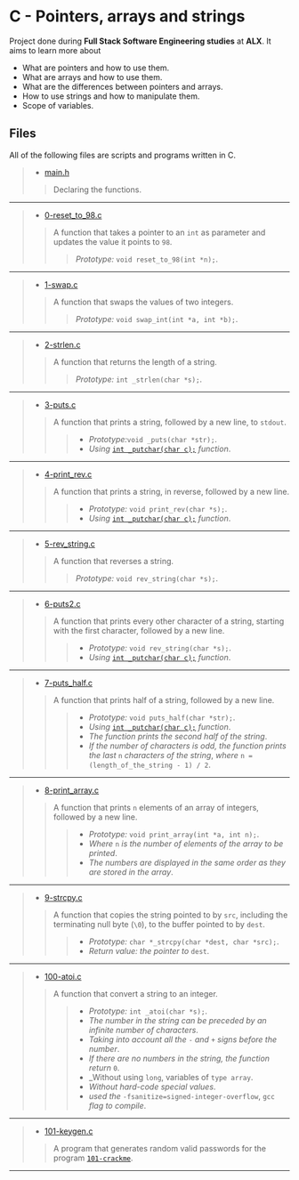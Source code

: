 # C - Pointers, arrays and strings

Project done during **Full Stack Software Engineering studies** at **ALX**. It aims to learn more about

* What are pointers and how to use them.
* What are arrays and how to use them.
* What are the differences between pointers and arrays.
* How to use strings and how to manipulate them.
* Scope of variables.

## Files

All of the following files are scripts and programs written in C.

> * [main.h](https://github.com/Moh-A-Mahdi/alx-low_level_programming/blob/master/0x05-pointers_arrays_strings/main.h)
>
>> Declaring the functions.
------------------

> * [0-reset_to_98.c](https://github.com/Moh-A-Mahdi/alx-low_level_programming/blob/master/0x05-pointers_arrays_strings/0-reset_to_98.c)
>
>> A function that takes a pointer to an `int` as parameter and updates the value it points to `98`.
>>> _Prototype:_ `void reset_to_98(int *n);`.
------------------

> * [1-swap.c](https://github.com/Moh-A-Mahdi/alx-low_level_programming/blob/master/0x05-pointers_arrays_strings/1-swap.c)
>
>> A function that swaps the values of two integers.
>>> _Prototype:_ `void swap_int(int *a, int *b);`.
------------------

> * [2-strlen.c](https://github.com/Moh-A-Mahdi/alx-low_level_programming/blob/master/0x05-pointers_arrays_strings/2-strlen.c)
>
>> A function that returns the length of a string.
>>> _Prototype:_ `int _strlen(char *s);`.
------------------

> * [3-puts.c](https://github.com/Moh-A-Mahdi/alx-low_level_programming/blob/master/0x05-pointers_arrays_strings/3-puts.c)
>
>> A function that prints a string, followed by a new line, to `stdout`.
>>>
>>> * _Prototype:_`void _puts(char *str);`.
>>> * _Using_ [`int _putchar(char c);`](https://github.com/holbertonschool/_putchar.c/blob/master/_putchar.c) _function_.

------------------

> * [4-print_rev.c](https://github.com/Moh-A-Mahdi/alx-low_level_programming/blob/master/0x05-pointers_arrays_strings/4-print_rev.c)
>
>> A function that prints a string, in reverse, followed by a new line.
>>>
>>> * _Prototype:_ `void print_rev(char *s);`.
>>> * _Using_ [`int _putchar(char c);`](https://github.com/holbertonschool/_putchar.c/blob/master/_putchar.c) _function_.

------------------

> * [5-rev_string.c](https://github.com/Moh-A-Mahdi/alx-low_level_programming/blob/master/0x05-pointers_arrays_strings/5-rev_string.c)
>
>> A function that reverses a string.
>>> _Prototype:_ `void rev_string(char *s);`.
------------------

> * [6-puts2.c](https://github.com/Moh-A-Mahdi/alx-low_level_programming/blob/master/0x05-pointers_arrays_strings/6-puts2.c)
>
>> A function that prints every other character of a string, starting with the first character, followed by a new line.
>>>
>>> * _Prototype:_ `void rev_string(char *s);`.
>>> * _Using_ [`int _putchar(char c);`](https://github.com/holbertonschool/_putchar.c/blob/master/_putchar.c) _function_.

------------------

> * [7-puts_half.c](https://github.com/Moh-A-Mahdi/alx-low_level_programming/blob/master/0x05-pointers_arrays_strings/7-puts_half.c)
>
>> A function that prints half of a string, followed by a new line.
>>>
>>> * _Prototype:_ `void puts_half(char *str);`.
>>> * _Using_ [`int _putchar(char c);`](https://github.com/holbertonschool/_putchar.c/blob/master/_putchar.c) _function_.
>>> * _The function prints the second half of the string_.
>>> * _If the number of characters is odd, the function prints the last_ `n` _characters of the string_, _where_ `n = (length_of_the_string - 1) / 2`.

------------------

> * [8-print_array.c](https://github.com/Moh-A-Mahdi/alx-low_level_programming/blob/master/0x05-pointers_arrays_strings/8-print_array.c)
>
>> A function that prints `n` elements of an array of integers, followed by a new line.
>>>
>>> * _Prototype:_ `void print_array(int *a, int n);`.
>>> * _Where_ `n` _is the number of elements of the array to be printed_.
>>> * _The numbers are displayed in the same order as they are stored in the array_.

------------------

> * [9-strcpy.c](https://github.com/Moh-A-Mahdi/alx-low_level_programming/blob/master/0x05-pointers_arrays_strings/9-strcpy.c)
>
>> A function that copies the string pointed to by `src`, including the terminating null byte (`\0`), to the buffer pointed to by `dest`.
>>>
>>> * _Prototype:_ `char *_strcpy(char *dest, char *src);`.
>>> * _Return value: the pointer to_ `dest`.

------------------

> * [100-atoi.c](https://github.com/Moh-A-Mahdi/alx-low_level_programming/blob/master/0x05-pointers_arrays_strings/100-atoi.c)
>
>> A function that convert a string to an integer.
>>>
>>> * _Prototype:_ `int _atoi(char *s);`.
>>> * _The number in the string can be preceded by an infinite number of characters_.
>>> * _Taking into account all the_ `-` _and_ `+` _signs before the number_.
>>> * _If there are no numbers in the string, the function return_ `0`.
>>> * _Without using `long`, variables of `type array`.
>>> * _Without hard-code special values_.
>>>* _used the_ `-fsanitize=signed-integer-overflow`, `gcc` _flag to compile_.

------------------

> * [101-keygen.c](https://github.com/Moh-A-Mahdi/alx-low_level_programming/blob/master/0x05-pointers_arrays_strings/101-keygen.c)
>
>> A program that generates random valid passwords for the program [`101-crackme`](https://github.com/holbertonschool/0x04.c).
------------------
